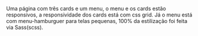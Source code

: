 Uma página com três cards e um menu, o menu e os cards estão responsivos, a responsividade dos cards está com css grid.
Já o menu está com menu-hamburguer para telas pequenas, 100% da estilização foi feita via Sass(scss).
